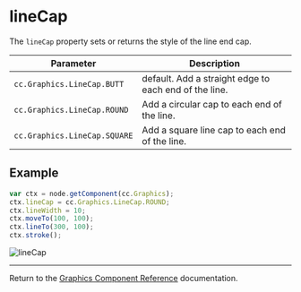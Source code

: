 # lineCap

The `lineCap` property sets or returns the style of the line end cap.

| Parameter | Description
| -------------- | ----------- |
| `cc.Graphics.LineCap.BUTT` | default. Add a straight edge to each end of the line.
| `cc.Graphics.LineCap.ROUND` | Add a circular cap to each end of the line.
| `cc.Graphics.LineCap.SQUARE` | Add a square line cap to each end of the line.

## Example

```javascript
var ctx = node.getComponent(cc.Graphics);
ctx.lineCap = cc.Graphics.LineCap.ROUND;
ctx.lineWidth = 10;
ctx.moveTo(100, 100);
ctx.lineTo(300, 100);
ctx.stroke();
```

![lineCap](graphics/lineCap.png)

<hr>

Return to the [Graphics Component Reference](../../components/graphics.md) documentation.
